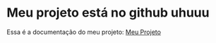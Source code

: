 # Meu projeto está no github uhuuu

Essa é a documentação do meu projeto:
[Meu Projeto](https://theosplourencao.github.io/estrutura-workshop/)